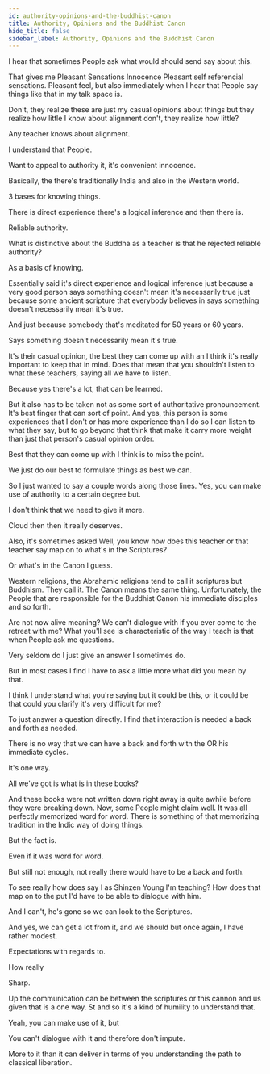 ```yaml
---
id: authority-opinions-and-the-buddhist-canon
title: Authority, Opinions and the Buddhist Canon
hide_title: false
sidebar_label: Authority, Opinions and the Buddhist Canon
---
```

I hear that sometimes People ask what would should send say about this.

That gives me Pleasant Sensations Innocence Pleasant self referencial sensations. Pleasant feel, but also immediately when I hear that People say things like that in my talk space is.

Don't, they realize these are just my casual opinions about things but they realize how little I know about alignment don't, they realize how little?

Any teacher knows about alignment.

I understand that People.

Want to appeal to authority it, it's convenient innocence.

Basically, the there's traditionally India and also in the Western world.

3 bases for knowing things.

There is direct experience there's a logical inference and then there is.

Reliable authority.

What is distinctive about the Buddha as a teacher is that he rejected reliable authority?

As a basis of knowing.

Essentially said it's direct experience and logical inference just because a very good person says something doesn't mean it's necessarily true just because some ancient scripture that everybody believes in says something doesn't necessarily mean it's true.

And just because somebody that's meditated for 50 years or 60 years.

Says something doesn't necessarily mean it's true.

It's their casual opinion, the best they can come up with an I think it's really important to keep that in mind. Does that mean that you shouldn't listen to what these teachers, saying all we have to listen.

Because yes there's a lot, that can be learned.

But it also has to be taken not as some sort of authoritative pronouncement. It's best finger that can sort of point. And yes, this person is some experiences that I don't or has more experience than I do so I can listen to what they say, but to go beyond that think that make it carry more weight than just that person's casual opinion order.

Best that they can come up with I think is to miss the point.

We just do our best to formulate things as best we can.

So I just wanted to say a couple words along those lines. Yes, you can make use of authority to a certain degree but.

I don't think that we need to give it more.

Cloud then then it really deserves.

Also, it's sometimes asked Well, you know how does this teacher or that teacher say map on to what's in the Scriptures?

Or what's in the Canon I guess.

Western religions, the Abrahamic religions tend to call it scriptures but Buddhism. They call it. The Canon means the same thing. Unfortunately, the People that are responsible for the Buddhist Canon his immediate disciples and so forth.

Are not now alive meaning? We can't dialogue with if you ever come to the retreat with me? What you'll see is characteristic of the way I teach is that when People ask me questions.

Very seldom do I just give an answer I sometimes do.

But in most cases I find I have to ask a little more what did you mean by that.

I think I understand what you're saying but it could be this, or it could be that could you clarify it's very difficult for me?

To just answer a question directly. I find that interaction is needed a back and forth as needed.

There is no way that we can have a back and forth with the OR his immediate cycles.

It's one way.

All we've got is what is in these books?

And these books were not written down right away is quite awhile before they were breaking down. Now, some People might claim well. It was all perfectly memorized word for word. There is something of that memorizing tradition in the Indic way of doing things.

But the fact is.

Even if it was word for word.

But still not enough, not really there would have to be a back and forth.

To see really how does say I as Shinzen Young I'm teaching? How does that map on to the put I'd have to be able to dialogue with him.

And I can't, he's gone so we can look to the Scriptures.

And yes, we can get a lot from it, and we should but once again, I have rather modest.

Expectations with regards to.

How really

Sharp.

Up the communication can be between the scriptures or this cannon and us given that is a one way. St and so it's a kind of humility to understand that.

Yeah, you can make use of it, but

You can't dialogue with it and therefore don't impute.

More to it than it can deliver in terms of you understanding the path to classical liberation.

